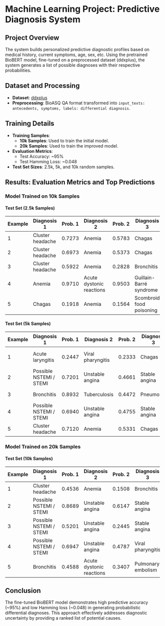 # Machine Learning Project: Predictive Diagnosis System

## Project Overview

The system builds personalized predictive diagnostic profiles based on medical history, current symptoms, age, sex, etc. Using the pretrained BioBERT model, fine-tuned on a preprocessed dataset (ddxplus), the system generates a list of possible diagnoses with their respective probabilities.

## Dataset and Processing

- **Dataset**: [ddxplus](https://huggingface.co/datasets/aai530-group6/ddxplus-french)
- **Preprocessing**: BioASQ QA format transformed into `input_texts: antecedents, symptoms, labels: differential diagnosis`.

## Training Details

- **Training Samples**:
  - **10k Samples**: Used to train the initial model.
  - **20k Samples**: Used to train the improved model.
- **Evaluation Metrics**:
  - Test Accuracy: ~95%
  - Test Hamming Loss: ~0.048
- **Test Set Sizes**: 2.5k, 5k, and 10k random samples.

## Results: Evaluation Metrics and Top Predictions

### Model Trained on 10k Samples

#### Test Set (2.5k Samples)
| Example | Diagnosis 1                | Prob. 1 | Diagnosis 2         | Prob. 2 | Diagnosis 3  | Prob. 3 | Diagnosis 4               | Prob. 4 | Diagnosis 5                   | Prob. 5 |
|---------|----------------------------|---------|---------------------|---------|--------------|---------|--------------------------|---------|-------------------------------|---------|
| 1       | Cluster headache           | 0.7273  | Anemia              | 0.5783  | Chagas       | 0.1202  | Bronchitis              | 0.0546  | Chronic rhinosinusitis        | 0.0365  |
| 2       | Cluster headache           | 0.6973  | Anemia              | 0.5373  | Chagas       | 0.1499  | Sarcoidosis             | 0.0356  | Bronchitis                    | 0.0349  |
| 3       | Cluster headache           | 0.5922  | Anemia              | 0.2828  | Bronchitis   | 0.0857  | Chagas                  | 0.0731  | URTI                          | 0.0417  |
| 4       | Anemia                     | 0.9710  | Acute dystonic reactions | 0.9503 | Guillain-Barré syndrome | 0.9323 | Anaphylaxis             | 0.8772  | Scombroid food poisoning      | 0.8328  |
| 5       | Chagas                     | 0.1918  | Anemia              | 0.1564  | Scombroid food poisoning | 0.0935 | Anaphylaxis             | 0.0691  | Cluster headache              | 0.0587  |

#### Test Set (5k Samples)
| Example | Diagnosis 1                | Prob. 1 | Diagnosis 2         | Prob. 2 | Diagnosis 3      | Prob. 3 | Diagnosis 4              | Prob. 4 | Diagnosis 5                   | Prob. 5 |
|---------|----------------------------|---------|---------------------|---------|------------------|---------|--------------------------|---------|-------------------------------|---------|
| 1       | Acute laryngitis           | 0.2447  | Viral pharyngitis   | 0.2333  | Chagas           | 0.1374  | Possible NSTEMI / STEMI | 0.1322  | Cluster headache              | 0.0690  |
| 2       | Possible NSTEMI / STEMI    | 0.7201  | Unstable angina     | 0.4661  | Stable angina    | 0.4127  | Viral pharyngitis        | 0.3728  | Acute laryngitis              | 0.3198  |
| 3       | Bronchitis                 | 0.8932  | Tuberculosis        | 0.4472  | Pneumonia        | 0.4262  | Pulmonary embolism       | 0.1449  | Pulmonary neoplasm            | 0.1069  |
| 4       | Possible NSTEMI / STEMI    | 0.6940  | Unstable angina     | 0.4755  | Stable angina    | 0.4326  | GERD                     | 0.3415  | Pulmonary embolism           | 0.2480  |
| 5       | Cluster headache           | 0.7120  | Anemia              | 0.5331  | Chagas           | 0.1463  | Bronchitis               | 0.0720  | Chronic rhinosinusitis        | 0.0454  |

### Model Trained on 20k Samples

#### Test Set (10k Samples)
| Example | Diagnosis 1                | Prob. 1 | Diagnosis 2         | Prob. 2 | Diagnosis 3      | Prob. 3 | Diagnosis 4              | Prob. 4 | Diagnosis 5                   | Prob. 5 |
|---------|----------------------------|---------|---------------------|---------|------------------|---------|--------------------------|---------|-------------------------------|---------|
| 1       | Cluster headache           | 0.4536  | Anemia              | 0.1508  | Bronchitis       | 0.0765  | Chagas                  | 0.0648  | Acute otitis media            | 0.0564  |
| 2       | Possible NSTEMI / STEMI    | 0.8689  | Unstable angina     | 0.6147  | Stable angina    | 0.5792  | Pericarditis            | 0.4361  | GERD                         | 0.4239  |
| 3       | Possible NSTEMI / STEMI    | 0.5201  | Unstable angina     | 0.2445  | Stable angina    | 0.2189  | Pulmonary embolism       | 0.2042  | Pericarditis                 | 0.0896  |
| 4       | Possible NSTEMI / STEMI    | 0.6947  | Unstable angina     | 0.4787  | Viral pharyngitis | 0.4692  | Stable angina           | 0.4326  | Acute laryngitis              | 0.3177  |
| 5       | Bronchitis                 | 0.4588  | Acute dystonic reactions | 0.3407 | Pulmonary embolism | 0.2220 | Myocarditis             | 0.1965  | Guillain-Barré syndrome       | 0.1942  |

## Conclusion

The fine-tuned BioBERT model demonstrates high predictive accuracy (~95%) and low Hamming loss (~0.048) in generating probabilistic differential diagnoses. This approach effectively addresses diagnostic uncertainty by providing a ranked list of potential causes.
